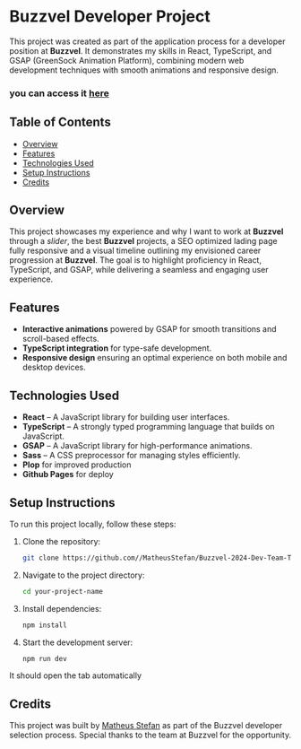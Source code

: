 # Buzzvel Developer Project

This project was created as part of the application process for a developer position at **Buzzvel**. It demonstrates my skills in React, TypeScript, and GSAP (GreenSock Animation Platform), combining modern web development techniques with smooth animations and responsive design.
### you can access it [here](https://matheusstefan.github.io/Buzzvel-2024-Dev-Team-Test/)
## Table of Contents
- [Overview](#overview)
- [Features](#features)
- [Technologies Used](#technologies-used)
- [Setup Instructions](#setup-instructions)
- [Credits](#credits)

## Overview

This project showcases my experience and why I want to work at **Buzzvel** through a *slider*, the best **Buzzvel** projects, a SEO optimized lading page fully responsive and a visual timeline outlining my envisioned career progression at **Buzzvel**. The goal is to highlight proficiency in React, TypeScript, and GSAP, while delivering a seamless and engaging user experience.

## Features
- **Interactive animations** powered by GSAP for smooth transitions and scroll-based effects.
- **TypeScript integration** for type-safe development.
- **Responsive design** ensuring an optimal experience on both mobile and desktop devices.

## Technologies Used

- **React** – A JavaScript library for building user interfaces.
- **TypeScript** – A strongly typed programming language that builds on JavaScript.
- **GSAP** – A JavaScript library for high-performance animations.
- **Sass** – A CSS preprocessor for managing styles efficiently.
- **Plop** for improved production
- **Github Pages** for deploy

## Setup Instructions

To run this project locally, follow these steps:

1. Clone the repository:
    ```bash
    git clone https://github.com//MatheusStefan/Buzzvel-2024-Dev-Team-Test.git
    ```

2. Navigate to the project directory:
    ```bash
    cd your-project-name
    ```

3. Install dependencies:
    ```bash
    npm install
    ```

4. Start the development server:
    ```bash
    npm run dev
    ```
It should open the tab automatically

## Credits

This project was built by [Matheus Stefan](https://github.com/MatheusStefan/) as part of the Buzzvel developer selection process. Special thanks to the team at Buzzvel for the opportunity.
